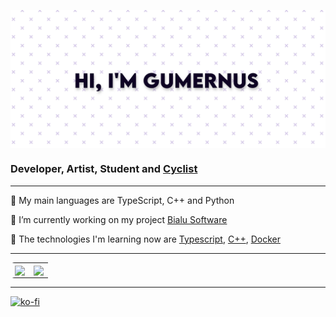 <img src="https://raw.githubusercontent.com/gumernus/gumernus/main/banner.jpg" align="center"></img>


### Developer, Artist, Student and [Cyclist](https://www.strava.com/athletes/111879102)

---
🧻 My main languages are TypeScript, C++ and Python

🔭 I’m currently working on my project [Bialu Software](https://github.com/Bialu-Software/)

🔬 The technologies I'm learning now are [Typescript](https://github.com/microsoft/TypeScript), [C++](https://cplusplus.com), [Docker](https://docs.docker.com/engine/api/v1.41)

---

<table style="border-radius:6px;" >
  <tr>
    <td align="center" style="padding=0;width=50%;">
      <img align="center" style="padding=0;" src="https://grs.quantumly.dev/api/?username=gumernus&show_icons=true&title_color=4F8CC9&text_color=9f9f9f&bg_color=00000000&hide_border=true&icon_color=4F8CC9&hide_title=true&count_private=true" />
    </td>
    <td align="center" style="padding=0;width=50%;">
      <img align="center" style="padding=0;" src="https://grs.quantumly.dev/api/top-langs/?username=gumernus&layout=compact&show_icons=true&title_color=4F8CC9&text_color=9f9f9f&bg_color=00000000&hide_border=true&icon_color=00000000&count_private=true" />
    </td>
  </tr>
</table>

---

[![ko-fi](https://ko-fi.com/img/githubbutton_sm.svg)](https://ko-fi.com/R5R5FTFAZ)

